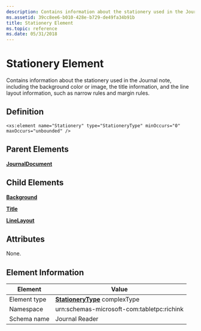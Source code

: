 ```yaml
---
description: Contains information about the stationery used in the Journal note, including the background color or image, the title information, and the line layout information, such as narrow rules and margin rules.
ms.assetid: 39cc8ee6-b010-428e-b729-de49fa34b91b
title: Stationery Element
ms.topic: reference
ms.date: 05/31/2018
---
```


# Stationery Element

Contains information about the stationery used in the Journal note, including the background color or image, the title information, and the line layout information, such as narrow rules and margin rules.

## Definition

``` syntax
<xs:element name="Stationery" type="StationeryType" minOccurs="0" maxOccurs="unbounded" />
```

## Parent Elements

[**JournalDocument**](journaldocument-element.md)

## Child Elements

[**Background**](background-element.md)

[**Title**](title-element.md)

[**LineLayout**](linelayout-element.md)

## Attributes

None.

## Element Information



|  Element     | Value                                                             |
|--------------|-------------------------------------------------------------------|
| Element type | [**StationeryType**](stationerytype-complex-type.md) complexType |
| Namespace    | urn:schemas-microsoft-com:tabletpc:richink                        |
| Schema name  | Journal Reader                                                    |



 

 

 



